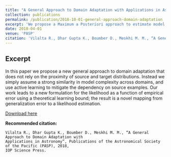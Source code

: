 ```yaml
---
title: "A General Approach to Domain Adaptation with Applications in Astronomy"
collection: publications
permalink: /publication/2018-10-01-general-approach-domain-adaptation
excerpt: 'We propose a Maximum a Posteriori approach to estimate model complexity in supervised learning by assuming the existence of a previous learning task from which we can build a prior distribution.'
date: 2018-04-01
venue: 'PASP'
citation: 'Vilalta R., Dhar Gupta K., Boumber D., Meskhi M. M., “A General Approach to Domain Adaptation with Applications in Astronomy”, Publications of the Astronomical Society of the Pacific (PASP), 2018, IOP Science Press.'
---
```

Excerpt
---
In this paper we propose a new general approach to domain
adaptation that does not rely on the proximity of source and
target distributions. Instead we simply assume a strong similarity
in model complexity across domains, and use active learning to
mitigate the dependency on source examples. Our work leads to a
new formulation for the likelihood as a function of empirical error
using a theoretical learning bound; the result is a novel mapping
from generalization error to a likelihood estimation.

[Download here](https://github.com/dainis-boumber/dainis-boumber.github.io/blob/master/files/pasp18.pdf)

**Recommended citation:**

```
Vilalta R., Dhar Gupta K., Boumber D., Meskhi M. M., “A General Approach to Domain Adaptation with  
Applications in Astronomy”, Publications of the Astronomical Society of the Pacific (PASP), 2018,  
IOP Science Press.  
```
